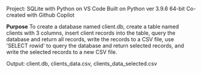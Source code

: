 Project: SQLite with Python on VS Code
Built on Python ver 3.9.6 64-bit
Co-created with Github Copilot

**Purpose**
To create a database named client.db, create a table named clients with 3 columns, insert client records into the table, query the database and return all records, write the records to a CSV file, use 'SELECT rowid' to query the database and return selected records, and write the selected records to a new CSV file.  

Output: client.db, clients_data.csv, clients_data_selected.csv
